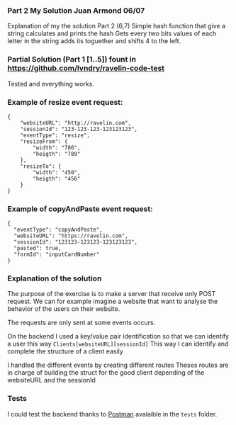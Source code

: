### Part 2 My Solution Juan Armond 06/07
Explanation of my the solution Part 2 (6,7)
Simple hash function that give a string calculates and prints the hash
Gets every two bits values of each letter in the string adds its toguether and shifts 4 to the left.

### Partial Solution (Part 1 [1..5]) fount in https://github.com/lvndry/ravelin-code-test 
Tested and everything works.

### Example of resize event request:
```
{
	"websiteURL": "http://ravelin.com",
	"sessionId": "123-123-123-123123123",
	"eventType": "resize",
	"resizeFrom": {
		"width": "786",
		"heigth": "789"
	},
	"resizeTo": {
		"width": "450",
		"heigth": "456"
	}
}
```

### Example of copyAndPaste event request:
```
{
  "eventType": "copyAndPaste",
  "websiteURL": "https://ravelin.com",
  "sessionId": "123123-123123-123123123",
  "pasted": true,
  "formId": "inputCardNumber"
}
```

### Explanation of the solution
The purpose of the exercise is to make a server that receive only POST request. We can for example imagine a website that want to analyse the behavior of the users on their website.

The requests are only sent at some events occurs.

On the backend I used a key/value pair identification so that we can identify a user this way
`Clients[websiteURL][sessionId]`
This way I can identify and complete the structure of a client easily

I handled the different events by creating different routes
Theses routes are in charge of building the struct for the good client depending of the websiteURL and the sessionId

### Tests
I could test the backend thanks to [Postman](https://www.getpostman.com/) avalaible in the `tests` folder.

